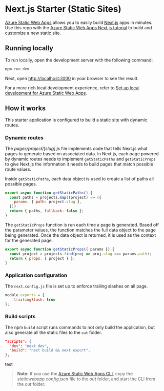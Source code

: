 # Next.js Starter (Static Sites)

[Azure Static Web Apps](https://docs.microsoft.com/azure/static-web-apps/overview) allows you to easily build [Next.js](https://nextjs.org/) apps in minutes. Use this repo with the [Azure Static Web Apps Next.js tutorial](https://learn.microsoft.com/azure/static-web-apps/deploy-nextjs-static-export?tabs=github-actions) to build and customize a new static site.



## Running locally

To run locally, open the development server with the following command:

```bash
npm run dev
```

Next, open [http://localhost:3000](http://localhost:3000) in your browser to see the result.

For a more rich local development experience, refer to [Set up local development for Azure Static Web Apps](https://docs.microsoft.com/azure/static-web-apps/local-development).

## How it works

This starter application is configured to build a static site with dynamic routes. 

### Dynamic routes

The *pages/project/[slug].js* file implements code that tells Next.js what pages to generate based on associated data. In Next.js, each page powered by dynamic routes needs to implement `getStaticPaths` and `getStaticProps` to give Next.js the information it needs to build pages that match possible route values.

Inside `getStaticPaths`, each data object is used to create a list of paths all possible pages.

```javascript
export async function getStaticPaths() {
  const paths = projects.map((project) => ({
    params: { path: project.slug },
  }))
  return { paths, fallback: false };
}
```
The `getStaticProps` function is run each time a page is generated. Based off the parameter values, the function matches the full data object to the page being generated. Once the data object is returned, it is used as the context for the generated page.

```javascript
export async function getStaticProps({ params }) {
  const project = projects.find(proj => proj.slug === params.path);
  return { props: { project } };
}
```
### Application configuration

The `next.config.js` file is set up to enforce trailing slashes on all page.

```javascript
module.exports = {
    trailingSlash: true
};
```
### Build scripts

The npm `build` script runs commands to not only build the application, but also generate all the static files to the `out` folder.

```json
"scripts": {
  "dev": "next dev",
  "build": "next build && next export",
},
```

test

> **Note:** If you use the [Azure Static Web Apps CLI](https://docs.microsoft.com/azure/static-web-apps/local-development), copy the *staticwebapp.config.json* file to the *out* folder, and start the CLI from the *out* folder.
